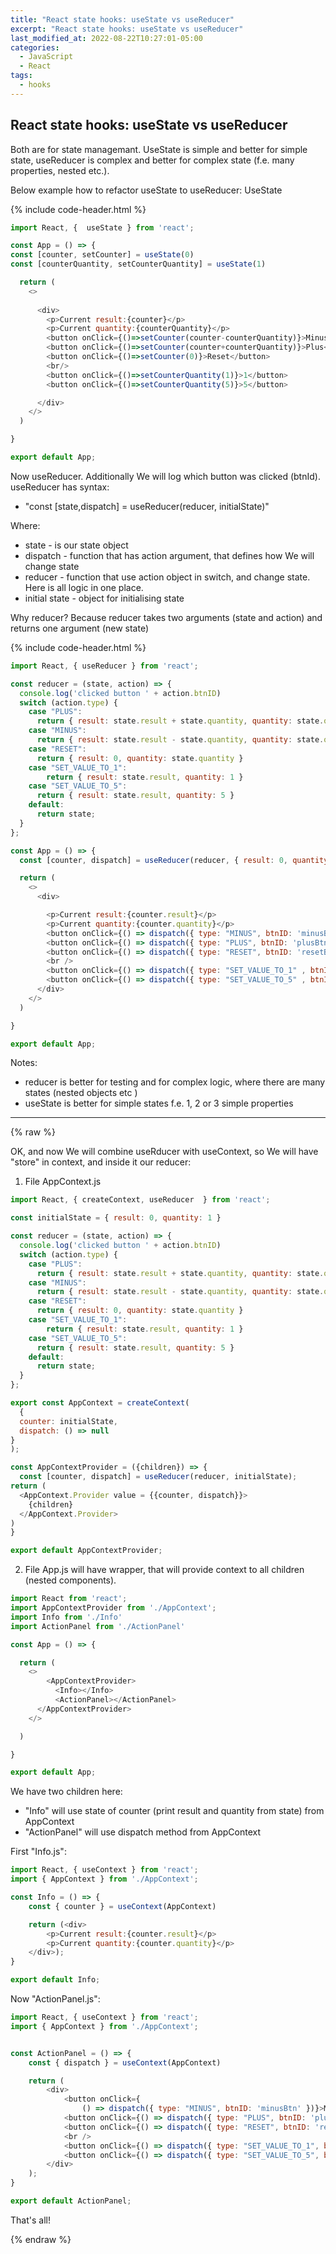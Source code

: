 ```yaml
---
title: "React state hooks: useState vs useReducer"
excerpt: "React state hooks: useState vs useReducer"
last_modified_at: 2022-08-22T10:27:01-05:00
categories:
  - JavaScript
  - React
tags: 
  - hooks
---
```


<!-- short introduction -->
## React state hooks: useState vs useReducer

Both are for state managemant. 
UseState is simple and better for simple state, useReducer is complex and better for complex state (f.e. many properties, nested etc.). 

Below example how to refactor useState to useReducer:
UseState

{% include code-header.html %}
```js
import React, {  useState } from 'react';

const App = () => {
const [counter, setCounter] = useState(0)
const [counterQuantity, setCounterQuantity] = useState(1)

  return (
    <>
      
      <div>
        <p>Current result:{counter}</p>
        <p>Current quantity:{counterQuantity}</p>
        <button onClick={()=>setCounter(counter-counterQuantity)}>Minus</button>
        <button onClick={()=>setCounter(counter+counterQuantity)}>Plus</button>
        <button onClick={()=>setCounter(0)}>Reset</button>
        <br/>
        <button onClick={()=>setCounterQuantity(1)}>1</button>
        <button onClick={()=>setCounterQuantity(5)}>5</button>

      </div>
    </>
  )

}

export default App;

```

Now useReducer. Additionally We will log which button was clicked (btnId).
useReducer has syntax:

- "const [state,dispatch] = useReducer(reducer, initialState)"

Where:
- state - is our state object
- dispatch - function that has action argument, that defines how We will change state
- reducer - function that use action object in switch, and change state. Here is all logic in one place.
- initial state - object for initialising state

Why reducer? Because reducer takes two arguments (state and action) and returns one argument (new state)

{% include code-header.html %}
```js
import React, { useReducer } from 'react';

const reducer = (state, action) => {
  console.log('clicked button ' + action.btnID)
  switch (action.type) {
    case "PLUS":
      return { result: state.result + state.quantity, quantity: state.quantity }
    case "MINUS":
      return { result: state.result - state.quantity, quantity: state.quantity }
    case "RESET":
      return { result: 0, quantity: state.quantity }
    case "SET_VALUE_TO_1":
        return { result: state.result, quantity: 1 }
    case "SET_VALUE_TO_5":
      return { result: state.result, quantity: 5 }
    default:
      return state;
  }
};

const App = () => {
  const [counter, dispatch] = useReducer(reducer, { result: 0, quantity: 1 });

  return (
    <>
      <div>

        <p>Current result:{counter.result}</p>
        <p>Current quantity:{counter.quantity}</p>
        <button onClick={() => dispatch({ type: "MINUS", btnID: 'minusBtn' })}>Minus</button>
        <button onClick={() => dispatch({ type: "PLUS", btnID: 'plusBtn' })}>Plus</button>
        <button onClick={() => dispatch({ type: "RESET", btnID: 'resetBtn'  })}>Reset</button>
        <br />
        <button onClick={() => dispatch({ type: "SET_VALUE_TO_1" , btnID: 'set1Btn' })}>1</button>
        <button onClick={() => dispatch({ type: "SET_VALUE_TO_5" , btnID: 'set5Btn' })}>5</button>
      </div>
    </>
  )

}

export default App;

```

Notes:
- reducer is better for testing and for complex logic, where there are many states (nested objects etc )
- useState is better for simple states f.e. 1, 2 or 3 simple properties

--------------------
{% raw %} 

OK, and now We will combine useRducer with useContext, so We will have "store" in context, and inside it our reducer:
1. File AppContext.js

```js
import React, { createContext, useReducer  } from 'react';

const initialState = { result: 0, quantity: 1 }

const reducer = (state, action) => {
  console.log('clicked button ' + action.btnID)
  switch (action.type) {
    case "PLUS":
      return { result: state.result + state.quantity, quantity: state.quantity }
    case "MINUS":
      return { result: state.result - state.quantity, quantity: state.quantity }
    case "RESET":
      return { result: 0, quantity: state.quantity }
    case "SET_VALUE_TO_1":
        return { result: state.result, quantity: 1 }
    case "SET_VALUE_TO_5":
      return { result: state.result, quantity: 5 }
    default:
      return state;
  }
};

export const AppContext = createContext(
  {
  counter: initialState,
  dispatch: () => null
}
);

const AppContextProvider = ({children}) => {
  const [counter, dispatch] = useReducer(reducer, initialState);
return (
  <AppContext.Provider value = {{counter, dispatch}}>
    {children}
  </AppContext.Provider>
)
}

export default AppContextProvider;
```

2. File App.js will have wrapper, that will provide context to all children (nested components).


```js
import React from 'react';
import AppContextProvider from './AppContext';
import Info from './Info'
import ActionPanel from './ActionPanel'

const App = () => {

  return (
    <>
        <AppContextProvider>
          <Info></Info>
          <ActionPanel></ActionPanel>
      </AppContextProvider>
    </>

  )

}

export default App;
```

We have two children here:
- "Info" will use state of counter (print result and quantity from state) from AppContext
- "ActionPanel" will use dispatch method from AppContext

First "Info.js":

```js
import React, { useContext } from 'react';
import { AppContext } from './AppContext';

const Info = () => {
    const { counter } = useContext(AppContext)

    return (<div>
        <p>Current result:{counter.result}</p>
        <p>Current quantity:{counter.quantity}</p>
    </div>);
}

export default Info;
```


Now "ActionPanel.js":

```js
import React, { useContext } from 'react';
import { AppContext } from './AppContext';


const ActionPanel = () => {
    const { dispatch } = useContext(AppContext)

    return (
        <div>
            <button onClick={
                () => dispatch({ type: "MINUS", btnID: 'minusBtn' })}>Minus</button>
            <button onClick={() => dispatch({ type: "PLUS", btnID: 'plusBtn' })}>Plus</button>
            <button onClick={() => dispatch({ type: "RESET", btnID: 'resetBtn' })}>Reset</button>
            <br />
            <button onClick={() => dispatch({ type: "SET_VALUE_TO_1", btnID: 'set1Btn' })}>1</button>
            <button onClick={() => dispatch({ type: "SET_VALUE_TO_5", btnID: 'set5Btn' })}>5</button>
        </div>
    );
}

export default ActionPanel;
```

That's all!


{% endraw %}




